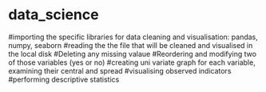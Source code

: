 # data_science
#importing the specific libraries for data cleaning and visualisation: pandas, numpy, seaborn 
#reading the the file that will be cleaned and visualised in the local disk 
#Deleting any missing valaue 
#Reordering and modifying two of those variables (yes or no)
#creating uni variate graph for each variable, examining their central and spread
#visualising observed indicators 
#performing descriptive statistics
